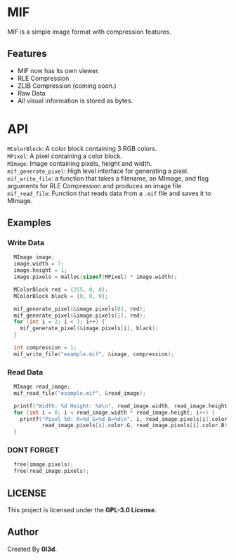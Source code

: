 # MIF

MIF is a simple image format with compression features.

## Features

- MIF now has its own viewer.
- RLE Compression
- ZLIB Compression (coming soon.)
- Raw Data
- All visual information is stored as bytes.

# API

`MColorBlock`: A color block containing 3 RGB colors.  
`MPixel`: A pixel containing a color block.  
`MImage`: Image containing pixels, height and width.  
`mif_generate_pixel`: High level interface for generating a pixel.  
`mif_write_file`: a function that takes a filename, an MImage, and flag arguments for RLE Compression and produces an image file  
`mif_read_file`: Function that reads data from a `.mif` file and saves it to MImage.

## Examples

### Write Data

```c
  MImage image;
  image.width = 7;
  image.height = 1;
  image.pixels = malloc(sizeof(MPixel) * image.width);

  MColorBlock red = {255, 0, 0};
  MColorBlock black = {0, 0, 0};

  mif_generate_pixel(&image.pixels[0], red);
  mif_generate_pixel(&image.pixels[1], red);
  for (int i = 2; i < 7; i++) {
    mif_generate_pixel(&image.pixels[i], black);
  }

  int compression = 1;
  mif_write_file("example.mif", &image, compression);
```

### Read Data

```c
  MImage read_image;
  mif_read_file("example.mif", &read_image);

  printf("Width: %d Height: %d\n", read_image.width, read_image.height);
  for (int i = 0; i < read_image.width * read_image.height; i++) {
    printf("Pixel %d: R=%d G=%d B=%d\n", i, read_image.pixels[i].color.R,
           read_image.pixels[i].color.G, read_image.pixels[i].color.B);
  }
```

### DONT FORGET

```c
  free(image.pixels);
  free(read_image.pixels);
```

## LICENSE

This project is licensed under the **GPL-3.0 License**.

## Author

Created By **0l3d**.
